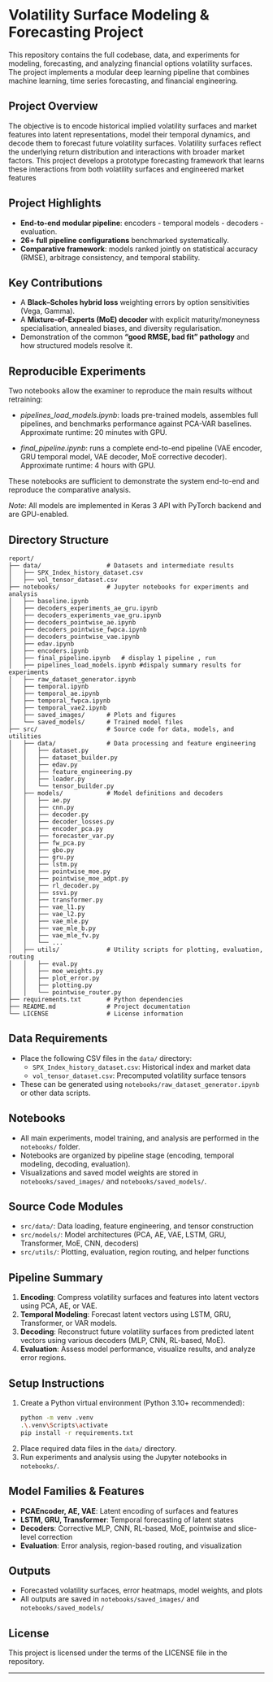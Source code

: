 # Volatility Surface Modeling & Forecasting Project
This repository contains the full codebase, data, and experiments for modeling, forecasting, and analyzing financial options volatility surfaces.
The project implements a modular deep learning pipeline that combines machine learning, time series forecasting, and financial engineering.

## Project Overview
The objective is to encode historical implied volatility surfaces and market features into latent representations, model their temporal dynamics, and decode them to forecast future volatility surfaces.
Volatility surfaces reflect the underlying return distribution and interactions with broader market factors. This project develops a prototype forecasting framework that learns these interactions from both volatility surfaces and engineered market features 

## Project Highlights
- **End-to-end modular pipeline**: encoders - temporal models - decoders - evaluation.  
- **26+ full pipeline configurations** benchmarked systematically.  
- **Comparative framework**: models ranked jointly on statistical accuracy (RMSE), arbitrage consistency, and temporal stability.  

## Key Contributions
- A **Black–Scholes hybrid loss** weighting errors by option sensitivities (Vega, Gamma).  
- A **Mixture-of-Experts (MoE) decoder** with explicit maturity/moneyness specialisation, annealed biases, and diversity regularisation.  
- Demonstration of the common **“good RMSE, bad fit” pathology** and how structured models resolve it.  

## Reproducible Experiments

Two notebooks allow the examiner to reproduce the main results without retraining:

- *pipelines_load_models.ipynb*: loads pre-trained models, assembles full pipelines, and benchmarks performance against PCA-VAR baselines. Approximate runtime: 20 minutes with GPU.

- *final_pipeline.ipynb*: runs a complete end-to-end pipeline (VAE encoder, GRU temporal model, VAE decoder, MoE corrective decoder). Approximate runtime: 4 hours with GPU.

These notebooks are sufficient to demonstrate the system end-to-end and reproduce the comparative analysis.

*Note*: All models are implemented in Keras 3 API with PyTorch backend and are GPU-enabled.



## Directory Structure

```
report/
├── data/                  # Datasets and intermediate results
│   ├── SPX_Index_history_dataset.csv
│   ├── vol_tensor_dataset.csv
├── notebooks/             # Jupyter notebooks for experiments and analysis
│   ├── baseline.ipynb
│   ├── decoders_experiments_ae_gru.ipynb
│   ├── decoders_experiments_vae_gru.ipynb
│   ├── decoders_pointwise_ae.ipynb
│   ├── decoders_pointwise_fwpca.ipynb
│   ├── decoders_pointwise_vae.ipynb
│   ├── edav.ipynb
│   ├── encoders.ipynb
│   ├── final_pipeline.ipynb   # display 1 pipeline , run
│   ├── pipelines_load_models.ipynb #dispaly summary results for experiments 
│   ├── raw_dataset_generator.ipynb
│   ├── temporal.ipynb
│   ├── temporal_ae.ipynb
│   ├── temporal_fwpca.ipynb
│   ├── temporal_vae2.ipynb
│   ├── saved_images/      # Plots and figures
│   └── saved_models/      # Trained model files
├── src/                   # Source code for data, models, and utilities
│   ├── data/              # Data processing and feature engineering
│   │   ├── dataset.py
│   │   ├── dataset_builder.py
│   │   ├── edav.py
│   │   ├── feature_engineering.py
│   │   ├── loader.py
│   │   └── tensor_builder.py
│   ├── models/            # Model definitions and decoders
│   │   ├── ae.py
│   │   ├── cnn.py
│   │   ├── decoder.py
│   │   ├── decoder_losses.py
│   │   ├── encoder_pca.py
│   │   ├── forecaster_var.py
│   │   ├── fw_pca.py
│   │   ├── gbo.py
│   │   ├── gru.py
│   │   ├── lstm.py
│   │   ├── pointwise_moe.py
│   │   ├── pointwise_moe_adpt.py
│   │   ├── rl_decoder.py
│   │   ├── ssvi.py
│   │   ├── transformer.py
│   │   ├── vae_l1.py
│   │   ├── vae_l2.py
│   │   ├── vae_mle.py
│   │   ├── vae_mle_b.py
│   │   ├── vae_mle_fv.py
│   │   └── ...
│   ├── utils/             # Utility scripts for plotting, evaluation, routing
│   │   ├── eval.py
│   │   ├── moe_weights.py
│   │   ├── plot_error.py
│   │   ├── plotting.py
│   │   └── pointwise_router.py
├── requirements.txt       # Python dependencies
├── README.md              # Project documentation
└── LICENSE                # License information
```

## Data Requirements

- Place the following CSV files in the `data/` directory:
  - `SPX_Index_history_dataset.csv`: Historical index and market data
  - `vol_tensor_dataset.csv`: Precomputed volatility surface tensors
- These can be generated using `notebooks/raw_dataset_generator.ipynb` or other data scripts.

## Notebooks

- All main experiments, model training, and analysis are performed in the `notebooks/` folder.
- Notebooks are organized by pipeline stage (encoding, temporal modeling, decoding, evaluation).
- Visualizations and saved model weights are stored in `notebooks/saved_images/` and `notebooks/saved_models/`.

## Source Code Modules

- `src/data/`: Data loading, feature engineering, and tensor construction
- `src/models/`: Model architectures (PCA, AE, VAE, LSTM, GRU, Transformer, MoE, CNN, decoders)
- `src/utils/`: Plotting, evaluation, region routing, and helper functions

## Pipeline Summary

1. **Encoding**: Compress volatility surfaces and features into latent vectors using PCA, AE, or VAE.
2. **Temporal Modeling**: Forecast latent vectors using LSTM, GRU, Transformer, or VAR models.
3. **Decoding**: Reconstruct future volatility surfaces from predicted latent vectors using various decoders (MLP, CNN, RL-based, MoE).
4. **Evaluation**: Assess model performance, visualize results, and analyze error regions.

## Setup Instructions

1. Create a Python virtual environment (Python 3.10+ recommended):
   ```bash
   python -m venv .venv
   .\.venv\Scripts\activate
   pip install -r requirements.txt
   ```
2. Place required data files in the `data/` directory.
3. Run experiments and analysis using the Jupyter notebooks in `notebooks/`.

## Model Families & Features

- **PCAEncoder, AE, VAE**: Latent encoding of surfaces and features
- **LSTM, GRU, Transformer**: Temporal forecasting of latent states
- **Decoders**: Corrective MLP, CNN, RL-based, MoE, pointwise and slice-level correction
- **Evaluation**: Error analysis, region-based routing, and visualization

## Outputs

- Forecasted volatility surfaces, error heatmaps, model weights, and plots
- All outputs are saved in `notebooks/saved_images/` and `notebooks/saved_models/`

## License

This project is licensed under the terms of the LICENSE file in the repository.

---


